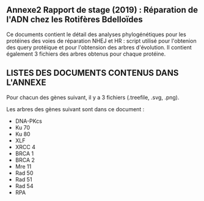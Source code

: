 ## Annexe2 Rapport de stage (2019) : Réparation de l'ADN chez les Rotifères Bdelloïdes

Ce documents contient le détail des analyses phylogénétiques pour les protéines des voies de réparation NHEJ et HR : script utilisé pour l'obtenion des query protéique et pour l'obtension des arbres d'évolution. Il contient également 3 fichiers des arbres obtenus pour chaque protéine.

## LISTES DES DOCUMENTS CONTENUS DANS L'ANNEXE

Pour chacun des gènes suivant, il y a 3 fichiers (.treefile, .svg, .png).

Les arbres des gènes suivant sont dans ce document :

- DNA-PKcs
- Ku 70
- Ku 80
- XLF
- XRCC 4
- BRCA 1
- BRCA 2
- Mre 11
- Rad 50
- Rad 51
- Rad 54
- RPA

